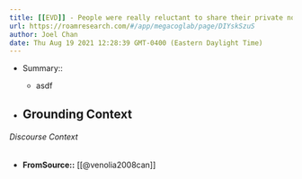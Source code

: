```yaml
---
title: [[EVD]] - People were really reluctant to share their private notes with anyone else - [[@venolia2008can]]
url: https://roamresearch.com/#/app/megacoglab/page/DIYskSzuS
author: Joel Chan
date: Thu Aug 19 2021 12:28:39 GMT-0400 (Eastern Daylight Time)
---
```


- Summary::

    - asdf
- ## **Grounding Context**

###### Discourse Context

- **FromSource::** [[@venolia2008can]]
